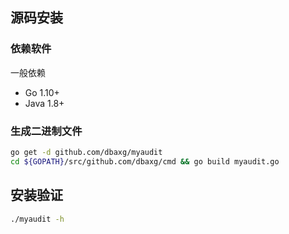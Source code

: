 ## 源码安装

### 依赖软件
一般依赖

* Go 1.10+
* Java 1.8+

### 生成二进制文件

```bash
go get -d github.com/dbaxg/myaudit
cd ${GOPATH}/src/github.com/dbaxg/cmd && go build myaudit.go
```

## 安装验证

```bash
./myaudit -h
```
